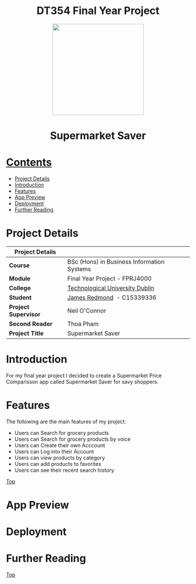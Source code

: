 <p align="center">
  <h1 align="center">DT354 Final Year Project</h1>
</p>

<p align="center"><img src="https://github.com/jams100/SupermarketSaver/blob/master/app/src/main/res/drawable/supermarketlogo1.png" width="250" height="250"></p>
<h1 align="center">Supermarket Saver</h1>

# [Contents](#contents)
* [Project Details](#details)
* [Introduction](#intro)
* [Features](#features)
* [App Preview](#preview)
* [Deployment](#deploy)
* [Further Reading](#further)

# Project Details<a name = "details"></a>
| Project Details   |     |
| --- | --- |
| **Course** | BSc (Hons) in Business Information Systems |
| **Module** |  Final Year Project - FPRJ4000 |
| **College** | [Technological University Dublin](https://www.tudublin.ie/) |
| **Student** | [James Redmond]()&nbsp; - C15339336<br/>
| **Project Supervisor** | Neil O'Connor |
| **Second Reader** | Thoa Pham |
| **Project Title** | Supermarket Saver |

# Introduction<a name = "intro"></a>
For my final year project I decided to create a Supermarket Price Comparisson app called Supermarket Saver for savy shoppers. 

# Features <a name = "features"></a>
The following are the main features of my project:
* Users can Search for grocery products
* Users can Search for grocery products by voice
* Users can Create their own Acccount
* Users can Log into their Account
* Users can view products by category
* Users can add products to favorites 
* Users can see their recent search history

[Top](#contents) 

# App Preview <a name = "preview"></a>

# Deployment <a name = "deploy"></a>

# Further Reading <a name = "further"></a>

[Top](#contents) 
